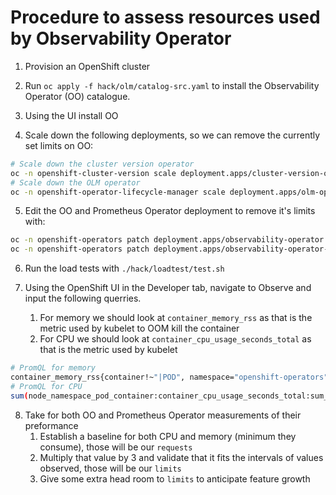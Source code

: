 
# Procedure to assess resources used by Observability Operator

1. Provision an OpenShift cluster

2. Run `oc apply -f hack/olm/catalog-src.yaml` to install the Observability Operator (OO) catalogue.

3. Using the UI install OO

4. Scale down the following deployments, so we can remove the currently set limits on OO:

```bash
# Scale down the cluster version operator
oc -n openshift-cluster-version scale deployment.apps/cluster-version-operator --replicas=0
# Scale down the OLM operator
oc -n openshift-operator-lifecycle-manager scale deployment.apps/olm-operator --replicas=0
```

5. Edit the OO and Prometheus Operator deployment to remove it's limits with:

```bash
oc -n openshift-operators patch deployment.apps/observability-operator --type='json' -p='[{"op": "remove", "path": "/spec/template/spec/containers/0/resources/limits"}]'
oc -n openshift-operators patch deployment.apps/observability-operator-prometheus-operator --type='json' -p='[{"op": "remove", "path": "/spec/template/spec/containers/0/resources/limits"}]'
```

6. Run the load tests with `./hack/loadtest/test.sh`

7. Using the OpenShift UI in the Developer tab, navigate to Observe and input the following querries.
    1. For memory we should look at `container_memory_rss` as that is the metric used by kubelet to OOM kill the container
    2. For CPU we should look at `container_cpu_usage_seconds_total` as that is the metric used by kubelet

```bash
# PromQL for memory
container_memory_rss{container!~"|POD", namespace="openshift-operators"}
# PromQL for CPU
sum(node_namespace_pod_container:container_cpu_usage_seconds_total:sum_irate{namespace='openshift-operators'}) by (pod)
```

8. Take for both OO and Prometheus Operator measurements of their preformance
    1. Establish a baseline for both CPU and memory (minimum they consume), those will be our `requests`
    2. Multiply that value by 3 and validate that it fits the intervals of values observed, those will be our `limits`
    3. Give some extra head room to `limits` to anticipate feature growth